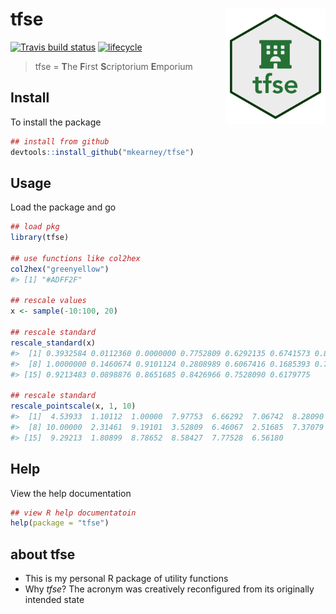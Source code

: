 
<!-- README.md is generated from README.Rmd. Please edit that file -->

# tfse <img src="man/figures/logo.png" width="160px" align="right" />

[![Travis build
status](https://travis-ci.org/mkearney/tfse.svg?branch=master)](https://travis-ci.org/mkearney/tfse)
[![lifecycle](https://img.shields.io/badge/lifecycle-experimental-orange.svg)](https://www.tidyverse.org/lifecycle/#experimental)

> tfse = **T**he **F**irst **S**criptorium **E**mporium

## Install

To install the package

``` r
## install from github
devtools::install_github("mkearney/tfse")
```

## Usage

Load the package and go

``` r
## load pkg
library(tfse)

## use functions like col2hex
col2hex("greenyellow")
#> [1] "#ADFF2F"

## rescale values
x <- sample(-10:100, 20)

## rescale standard
rescale_standard(x)
#>  [1] 0.3932584 0.0112360 0.0000000 0.7752809 0.6292135 0.6741573 0.8089888
#>  [8] 1.0000000 0.1460674 0.9101124 0.2808989 0.6067416 0.1685393 0.7078652
#> [15] 0.9213483 0.0898876 0.8651685 0.8426966 0.7528090 0.6179775

## rescale standard
rescale_pointscale(x, 1, 10)
#>  [1]  4.53933  1.10112  1.00000  7.97753  6.66292  7.06742  8.28090
#>  [8] 10.00000  2.31461  9.19101  3.52809  6.46067  2.51685  7.37079
#> [15]  9.29213  1.80899  8.78652  8.58427  7.77528  6.56180
```

## Help

View the help documentation

``` r
## view R help documentatoin
help(package = "tfse")
```

## about tfse

  - This is my personal R package of utility functions
  - Why *tfse*? The acronym was creatively reconfigured from its
    originally intended state
